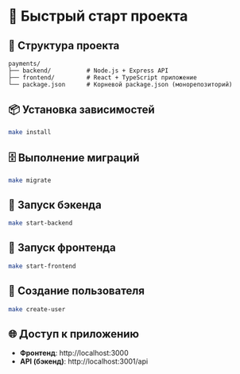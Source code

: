 # 🚀 Быстрый старт проекта

## 📁 Структура проекта
```
payments/
├── backend/          # Node.js + Express API
├── frontend/         # React + TypeScript приложение
└── package.json      # Корневой package.json (монорепозиторий)
```

## 📦 Установка зависимостей
```bash
make install
```

## 🗄️ Выполнение миграций
```bash
make migrate
```

## 🔧 Запуск бэкенда
```bash
make start-backend
```

## 🎨 Запуск фронтенда
```bash
make start-frontend
```

## 👤 Создание пользователя
```bash
make create-user
```

## 🌐 Доступ к приложению

- **Фронтенд**: http://localhost:3000
- **API (бэкенд)**: http://localhost:3001/api
